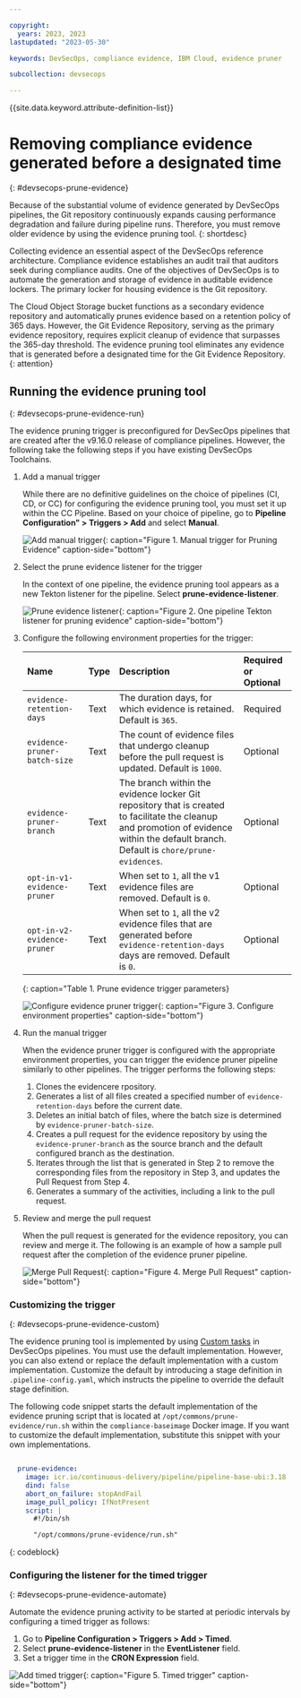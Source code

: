 ```yaml
---

copyright: 
  years: 2023, 2023
lastupdated: "2023-05-30"

keywords: DevSecOps, compliance evidence, IBM Cloud, evidence pruner

subcollection: devsecops

---
```


{{site.data.keyword.attribute-definition-list}}

# Removing compliance evidence generated before a designated time
{: #devsecops-prune-evidence}

Because of the substantial volume of evidence generated by DevSecOps pipelines, the Git repository continuously expands causing performance degradation and failure during pipeline runs. Therefore, you must remove older evidence by using the evidence pruning tool. 
{: shortdesc}

Collecting evidence an essential aspect of the DevSecOps reference architecture. Compliance evidence establishes an audit trail that auditors seek during compliance audits. One of the objectives of DevSecOps is to automate the generation and storage of evidence in auditable evidence lockers. The primary locker for housing evidence is the Git repository.

The Cloud Object Storage bucket functions as a secondary evidence repository and automatically prunes evidence based on a retention policy of 365 days. However, the Git Evidence Repository, serving as the primary evidence repository, requires explicit cleanup of evidence that surpasses the 365-day threshold. The evidence pruning tool eliminates any evidence that is generated before a designated time for the Git Evidence Repository.
{: attention}

## Running the evidence pruning tool
{: #devsecops-prune-evidence-run}

The evidence pruning trigger is preconfigured for DevSecOps pipelines that are created after the v9.16.0 release of compliance pipelines. However, the following take the following steps if you have existing DevSecOps Toolchains.

1. Add a manual trigger  

   While there are no definitive guidelines on the choice of pipelines (CI, CD, or CC) for configuring the evidence pruning tool, you must set it up within the CC Pipeline. Based on your choice of pipeline, go to **Pipeline Configuration" > Triggers > Add** and select **Manual**.

   ![Add manual trigger](images/devsecops-pipeline-config-manual-trigger.png){: caption="Figure 1. Manual trigger for Pruning Evidence" caption-side="bottom"}

1. Select the prune evidence listener for the trigger

   In the context of one pipeline, the evidence pruning tool appears as a new Tekton listener for the pipeline. Select **prune-evidence-listener**. 

   ![Prune evidence listener](images/devsecops-triggers-evidence-pruner.png){: caption="Figure 2. One pipeline Tekton listener for pruning evidence" caption-side="bottom"}

1. Configure the following environment properties for the trigger:

   |Name |Type	|Description |Required or Optional |
   |:----------|:------------------------------|:------------------|:----------|
   | `evidence-retention-days` 		|Text 		| The duration days, for which evidence is retained. Default is `365`. | Required			|
   | `evidence-pruner-batch-size`	|Text		| The count of evidence files that undergo cleanup before the pull request is updated. Default is `1000`.	| Optional			|
   | `evidence-pruner-branch`	|Text 		| The branch within the evidence locker Git repository that is created to facilitate the cleanup and promotion of evidence within the default branch. Default is `chore/prune-evidences`. | Optional			|
   | `opt-in-v1-evidence-pruner`		|Text		| When set to `1`, all the v1 evidence files are removed.	Default is `0`.| Optional			|
   | `opt-in-v2-evidence-pruner`		|Text		| When set to `1`, all the v2 evidence files that are generated before `evidence-retention-days` days are removed. Default is `0`.|Optional			|
   {: caption="Table 1. Prune evidence trigger parameters}

   ![Configure evidence pruner trigger](images/devsecops-triggers-evidence-pruner-1.png){: caption="Figure 3. Configure environment properties" caption-side="bottom"}

1. Run the manual trigger

   When the evidence pruner trigger is configured with the appropriate environment properties, you can trigger the evidence pruner pipeline similarly to other pipelines. The trigger performs the following steps:

   1. Clones the evidencere rpository.
   1. Generates a list of all files created a specified number of `evidence-retention-days` before the current date.
   1. Deletes an initial batch of files, where the batch size is determined by `evidence-pruner-batch-size`.
   1. Creates a pull request for the evidence repository by using the `evidence-pruner-branch` as the source branch and the default configured branch as the destination.
   1. Iterates through the list that is generated in Step 2 to remove the corresponding files from the repository in Step 3, and updates the Pull Request from Step 4.
   1. Generates a summary of the activities, including a link to the pull request.

1. Review and merge the pull request

   When the pull request is generated for the evidence repository, you can review and merge it. The following is an example of how a sample pull request after the completion of the evidence pruner pipeline.

   ![Merge Pull Request](images/devsecops-triggers-evidence-pruner-2.png){: caption="Figure 4. Merge Pull Request" caption-side="bottom"}

### Customizing the trigger
{: #devsecops-prune-evidence-custom}

The evidence pruning tool is implemented by using [Custom tasks](/docs/devsecops?topic=devsecops-custom-scripts) in DevSecOps pipelines. You must use the default implementation. However, you can also extend or replace the default implementation with a custom implementation. Customize the default by introducing a stage definition in `.pipeline-config.yaml`, which instructs the pipeline to override the default stage definition. 

The following code snippet starts the default implementation of the evidence pruning script that is located at `/opt/commons/prune-evidence/run.sh` within the `compliance-baseimage` Docker image. If you want to customize the default implementation, substitute this snippet with your own implementations.

```yaml

  prune-evidence:
    image: icr.io/continuous-delivery/pipeline/pipeline-base-ubi:3.18
    dind: false
    abort_on_failure: stopAndFail
    image_pull_policy: IfNotPresent
    script: |
      #!/bin/sh

      "/opt/commons/prune-evidence/run.sh"
```
{: codeblock}

### Configuring the listener for the timed trigger
{: #devsecops-prune-evidence-automate}

Automate the evidence pruning activity to be started at periodic intervals by configuring a timed trigger as follows:

1. Go to **Pipeline Configuration > Triggers > Add > Timed**.
1. Select **prune-evidence-listener** in the **EventListener** field.
1. Set a trigger time in the **CRON Expression** field.

![Add timed trigger](images/devsecops-pipeline-config-timed-trigger.png){: caption="Figure 5. Timed trigger" caption-side="bottom"}
